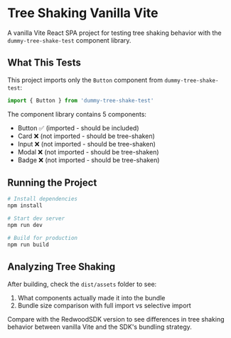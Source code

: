 # Tree Shaking Vanilla Vite

A vanilla Vite React SPA project for testing tree shaking behavior with the `dummy-tree-shake-test` component library.

## What This Tests

This project imports only the `Button` component from `dummy-tree-shake-test`:

```jsx
import { Button } from 'dummy-tree-shake-test'
```

The component library contains 5 components:
- Button ✅ (imported - should be included)
- Card ❌ (not imported - should be tree-shaken)
- Input ❌ (not imported - should be tree-shaken)
- Modal ❌ (not imported - should be tree-shaken)
- Badge ❌ (not imported - should be tree-shaken)

## Running the Project

```bash
# Install dependencies
npm install

# Start dev server
npm run dev

# Build for production
npm run build
```

## Analyzing Tree Shaking

After building, check the `dist/assets` folder to see:
1. What components actually made it into the bundle
2. Bundle size comparison with full import vs selective import

Compare with the RedwoodSDK version to see differences in tree shaking behavior between vanilla Vite and the SDK's bundling strategy.
